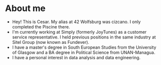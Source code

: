 # About me
- Hey! This is Cesar. My alias at 42 Wolfsburg was cizcano. I only completed the Piscine there. 
- I'm currently working at Simply (formerly JoyTunes) as a customer service representative. I held previous positions in the same industry at Sitel Group (now known as Fundever). 
- I have a master's degree in South European Studies from the University of Glasgow and a BA degree in Political Science from UNAN-Managua.
- I have a personal interest in data analysis and data engineering. 
